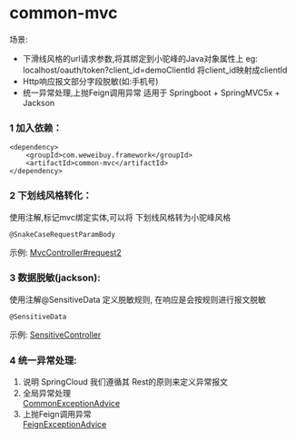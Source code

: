 # common-mvc
  场景: 
   - 下滑线风格的url请求参数,将其绑定到小驼峰的Java对象属性上
    eg: localhost/oauth/token?client_id=demoClientId 将client_id映射成clientId
   - Http响应报文部分字段脱敏(如:手机号)
   - 统一异常处理,上抛Feign调用异常
  适用于 Springboot + SpringMVC5x + Jackson
  
### 1 加入依赖：

```
<dependency>
    <groupId>com.weweibuy.framework</groupId>
    <artifactId>common-mvc</artifactId>
</dependency>
```
    
### 2 下划线风格转化：
 使用注解,标记mvc绑定实体,可以将 下划线风格转为小驼峰风格
```
@SnakeCaseRequestParamBody
```
 示例: [MvcController#request2](../../samples/src/main/java/com/weweibuy/framework/samples/controller/MvcController.java)


### 3 数据脱敏(jackson):
 使用注解@SensitiveData 定义脱敏规则, 在响应是会按规则进行报文脱敏
```
@SensitiveData
```
  示例: [SensitiveController](../../samples/src/main/java/com/weweibuy/framework/samples/controller/SensitiveController.java)

### 4 统一异常处理:
  1. 说明
    SpringCloud 我们遵循其 Rest的原则来定义异常报文  
  2. 全局异常处理  
   [CommonExceptionAdvice](src/main/java/com/weweibuy/framework/common/mvc/advice/CommonExceptionAdvice.java)
  3. 上抛Feign调用异常  
   [FeignExceptionAdvice](src/main/java/com/weweibuy/framework/common/mvc/advice/FeignExceptionAdvice.java)
